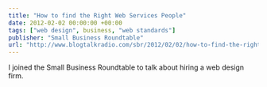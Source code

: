 ```yaml
---
title: "How to find the Right Web Services People"
date: 2012-02-02 00:00:00 +00:00
tags: ["web design", business, "web standards"]
publisher: "Small Business Roundtable"
url: "http://www.blogtalkradio.com/sbr/2012/02/02/how-to-find-the-right-web-services-people"
---
```


I joined the Small Business Roundtable to talk about hiring a web design firm.
